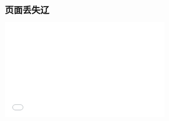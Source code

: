 # 页面丢失辽
 
<div style="position: relative; padding: 30% 45%;">
<iframe style="position: absolute; width: 100%; height: 100%; left: 0; top: 0;" src="//player.bilibili.com/player.html?aid=499329789&bvid=BV1MK411M7Js&cid=227630185&high_quality=1&page=1" scrolling="no" border="0" frameborder="no" framespacing="0" allowfullscreen="true"></iframe>
</div>
